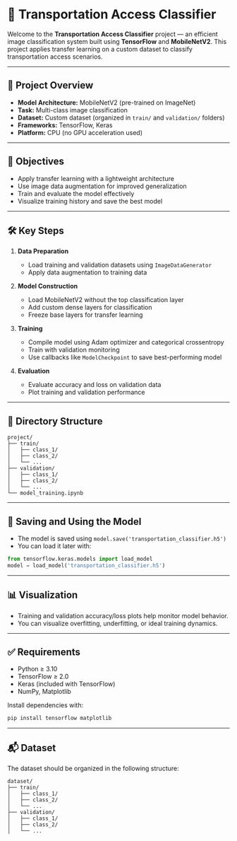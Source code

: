 



# 🚀 Transportation Access Classifier

Welcome to the **Transportation Access Classifier** project — an efficient image classification system built using **TensorFlow** and **MobileNetV2**. This project applies transfer learning on a custom dataset to classify transportation access scenarios.

---

## 📌 Project Overview

- **Model Architecture:** MobileNetV2 (pre-trained on ImageNet)
- **Task:** Multi-class image classification
- **Dataset:** Custom dataset (organized in `train/` and `validation/` folders)
- **Frameworks:** TensorFlow, Keras
- **Platform:** CPU (no GPU acceleration used)

---

## 🧠 Objectives

- Apply transfer learning with a lightweight architecture
- Use image data augmentation for improved generalization
- Train and evaluate the model effectively
- Visualize training history and save the best model

---

## 🛠️ Key Steps

1. **Data Preparation**
   - Load training and validation datasets using `ImageDataGenerator`
   - Apply data augmentation to training data

2. **Model Construction**
   - Load MobileNetV2 without the top classification layer
   - Add custom dense layers for classification
   - Freeze base layers for transfer learning

3. **Training**
   - Compile model using Adam optimizer and categorical crossentropy
   - Train with validation monitoring
   - Use callbacks like `ModelCheckpoint` to save best-performing model

4. **Evaluation**
   - Evaluate accuracy and loss on validation data
   - Plot training and validation performance

---

## 📁 Directory Structure

```
project/
├── train/
│   ├── class_1/
│   ├── class_2/
│   └── ...
├── validation/
│   ├── class_1/
│   ├── class_2/
│   └── ...
└── model_training.ipynb
```

---

## 💾 Saving and Using the Model

- The model is saved using `model.save('transportation_classifier.h5')`
- You can load it later with:
```python
from tensorflow.keras.models import load_model
model = load_model('transportation_classifier.h5')
```

---

## 📊 Visualization

- Training and validation accuracy/loss plots help monitor model behavior.
- You can visualize overfitting, underfitting, or ideal training dynamics.

---

## ✅ Requirements

- Python ≥ 3.10
- TensorFlow ≥ 2.0
- Keras (included with TensorFlow)
- NumPy, Matplotlib

Install dependencies with:
```bash
pip install tensorflow matplotlib
```

---

## 📬 Dataset

The dataset should be organized in the following structure:
```
dataset/
├── train/
│   ├── class_1/
│   ├── class_2/
│   └── ...
├── validation/
│   ├── class_1/
│   ├── class_2/
│   └── ...
```



